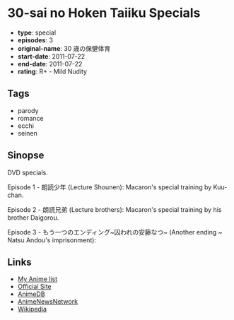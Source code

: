 # 30-sai no Hoken Taiiku Specials

-   **type**: special
-   **episodes**: 3
-   **original-name**: 30 歳の保健体育
-   **start-date**: 2011-07-22
-   **end-date**: 2011-07-22
-   **rating**: R+ - Mild Nudity

## Tags

-   parody
-   romance
-   ecchi
-   seinen

## Sinopse

DVD specials.

Episode 1 - 朗読少年 (Lecture Shounen):
Macaron's special training by Kuu-chan.

Episode 2 - 朗読兄弟 (Lecture brothers):
Macaron's special training by his brother Daigorou.

Episode 3 - もう一つのエンディング~囚われの安藤なつ~ (Another ending ~ Natsu Andou's imprisonment):

## Links

-   [My Anime list](https://myanimelist.net/anime/12131/30-sai_no_Hoken_Taiiku_Specials)
-   [Official Site](http://www.30sai.jp)
-   [AnimeDB](http://anidb.info/perl-bin/animedb.pl?show=anime&aid=8106)
-   [AnimeNewsNetwork](http://www.animenewsnetwork.com/encyclopedia/anime.php?id=11962)
-   [Wikipedia](http://en.wikipedia.org/wiki/30-sai_no_Hoken_Taiiku)
